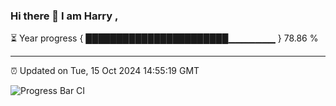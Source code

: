 ### Hi there 👋 I am Harry , 

⏳ Year progress { ███████████████████████▁▁▁▁▁▁▁ } 78.86 %

---

⏰ Updated on Tue, 15 Oct 2024 14:55:19 GMT

![Progress Bar CI](https://github.com/duykhang68/duykhang68/workflows/Progress%20Bar%20CI/badge.svg)
